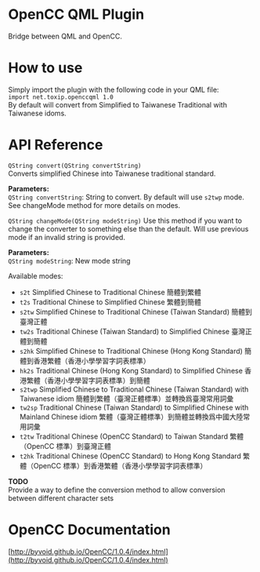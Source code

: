 # OpenCC QML Plugin

Bridge between QML and OpenCC.

# How to use

Simply import the plugin with the following code in your QML file:  
`import net.toxip.openccqml 1.0`  
By default will convert from Simplified to Taiwanese Traditional with Taiwanese idoms.

# API Reference

`QString convert(QString convertString)`  
Converts simplified Chinese into Taiwanese traditional standard.  
  
**Parameters:**  
`QString convertString`: String to convert. By default will use `s2twp` mode. See changeMode method for more details on modes.

`QString changeMode(QString modeString)`
Use this method if you want to change the converter to something else than the default. Will use previous mode if an invalid string is provided.  
  
**Parameters:**  
`QString modeString`: New mode string  

Available modes:

  - `s2t` Simplified Chinese to Traditional Chinese 簡體到繁體
  - `t2s` Traditional Chinese to Simplified Chinese 繁體到簡體
  - `s2tw` Simplified Chinese to Traditional Chinese (Taiwan Standard) 簡體到臺灣正體
  - `tw2s` Traditional Chinese (Taiwan Standard) to Simplified Chinese 臺灣正體到簡體
  - `s2hk` Simplified Chinese to Traditional Chinese (Hong Kong Standard) 簡體到香港繁體（香港小學學習字詞表標準）
  - `hk2s` Traditional Chinese (Hong Kong Standard) to Simplified Chinese 香港繁體（香港小學學習字詞表標準）到簡體
  - `s2twp` Simplified Chinese to Traditional Chinese (Taiwan Standard) with Taiwanese idiom 簡體到繁體（臺灣正體標準）並轉換爲臺灣常用詞彙
  - `tw2sp` Traditional Chinese (Taiwan Standard) to Simplified Chinese with Mainland Chinese idiom 繁體（臺灣正體標準）到簡體並轉換爲中國大陸常用詞彙
  - `t2tw` Traditional Chinese (OpenCC Standard) to Taiwan Standard 繁體（OpenCC 標準）到臺灣正體
  - `t2hk` Traditional Chinese (OpenCC Standard) to Hong Kong Standard 繁體（OpenCC 標準）到香港繁體（香港小學學習字詞表標準）


**TODO**  
Provide a way to define the conversion method to allow conversion between different character sets

# OpenCC Documentation

[http://byvoid.github.io/OpenCC/1.0.4/index.html](http://byvoid.github.io/OpenCC/1.0.4/index.html)
